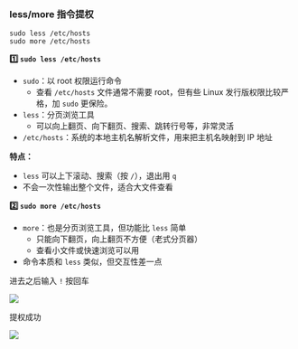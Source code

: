 ### less/more 指令提权

```
sudo less /etc/hosts
sudo more /etc/hosts
```

**1️⃣ `sudo less /etc/hosts`**

- `sudo`：以 root 权限运行命令
  - 查看 `/etc/hosts` 文件通常不需要 root，但有些 Linux 发行版权限比较严格，加 `sudo` 更保险。
- `less`：分页浏览工具
  - 可以向上翻页、向下翻页、搜索、跳转行号等，非常灵活
- `/etc/hosts`：系统的本地主机名解析文件，用来把主机名映射到 IP 地址

**特点：**

- `less` 可以上下滚动、搜索（按 `/`），退出用 `q`
- 不会一次性输出整个文件，适合大文件查看

**2️⃣ `sudo more /etc/hosts`**

- `more`：也是分页浏览工具，但功能比 `less` 简单
  - 只能向下翻页，向上翻页不方便（老式分页器）
  - 查看小文件或快速浏览可以用
- 命令本质和 `less` 类似，但交互性差一点

进去之后输入 `!` 按回车

![](https://pic1.imgdb.cn/item/68d35ceac5157e1a882c2926.png)

提权成功

![](https://pic1.imgdb.cn/item/68d35cffc5157e1a882c29b5.png)